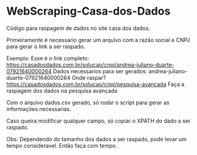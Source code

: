# WebScraping-Casa-dos-Dados
Código para raspagem de dados no site casa dos dados.

Primeiramente é necessario gerar um arquivo com a razão social e CNPJ para gerar o link a ser raspado.

Exemplo: 
Esse é o link completo: https://casadosdados.com.br/solucao/cnpj/andrea-juliano-duarte-07921640000264
Dados necessarios para ser gerados: andrea-juliano-duarte-07921640000264
Onde raspar? 
https://casadosdados.com.br/solucao/cnpj/pesquisa-avancada
Faça a raspagem dos dados na pesquisa avançada

Com o arquivo dados.csv gerado, só rodar o script para gerar as informações necessarias. 

Caso queira modificar qualquer campo, só copiar o XPATH do dado a ser raspado.

Obs: Dependendo do tamanho dos dados a ser raspado, pode levar um tempo consideravel. Então faça com tempo. 

